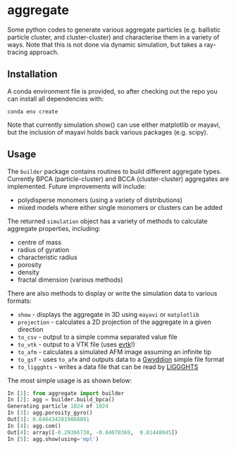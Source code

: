 # aggregate
Some python codes to generate various aggregate particles (e.g. ballistic particle cluster, and cluster-cluster) and characterise them in a variety of ways. Note that this is not done via dynamic simulation, but takes a ray-tracing approach.

## Installation

A conda environment file is provided, so after checking out the repo you can install all dependencies with:

```conda env create```

Note that currently simulation.show() can use either matplotlib or mayavi, but the inclusion of mayavi holds back various packages (e.g. scipy).


## Usage

The `builder` package contains routines to build different aggregate types. Currently BPCA (particle-cluster) and BCCA (cluster-cluster) aggregates are implemented. Future improvements will include:

* polydisperse monomers (using a variety of distributions)
* mixed models where either single monomers or clusters can be added

The returned `simulation` object has a variety of methods to calculate aggregate properties, including:

* centre of mass
* radius of gyration
* characteristic radius
* porosity
* density
* fractal dimension (various methods)

There are also methods to display or write the simulation data to various formats:

* `show` - displays the aggregate in 3D using `mayavi` or `matplotlib`
* `projection` - calculates a 2D projection of the aggregate in a given direction
* `to_csv` - output to a simple comma separated value file
* `to_vtk` - output to a VTK file (uses [evtk](https://bitbucket.org/pauloh/pyevtk)!)
* `to_afm` - calculates a simulated AFM image assuming an infinite tip
* `to_gsf` - uses `to_afm` and outputs data to a [Gwyddion](http://gwyddion.net) simple file format
* `to_liggghts` - writes a data file that can be read by [LIGGGHTS](http://www.cfdem.com/liggghts-open-source-discrete-element-method-particle-simulation-code)

The most simple usage is as shown below:

```python
In [1]: from aggregate import builder
In [2]: agg = builder.build_bpca()
Generating particle 1024 of 1024
In [3]: agg.porosity_gyro()
Out[3]: 0.6464342819868891
In [4]: agg.com()
Out[4]: array([-0.29366738, -0.84070369,  0.81448045])
In [5]: agg.show(using='mpl')
```

